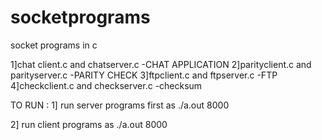 # socketprograms
socket programs in c

1]chat client.c and chatserver.c -CHAT APPLICATION
2]parityclient.c and parityserver.c -PARITY CHECK
3]ftpclient.c and ftpserver.c -FTP
4]checkclient.c and checkserver.c -checksum


TO RUN :
1]
run server programs first as
./a.out 8000

2]
run client programs as
./a.out 8000
